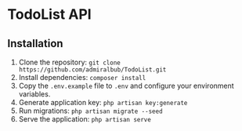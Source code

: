 # TodoList API


## Installation
1. Clone the repository: `git clone https://github.com/admiralbub/TodoList.git`
2. Install dependencies: `composer install`
3. Copy the `.env.example` file to `.env` and configure your environment variables.
4. Generate application key: `php artisan key:generate`
5. Run migrations: `php artisan migrate --seed`
6. Serve the application: `php artisan serve`